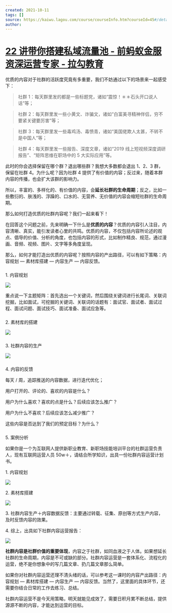 ```yaml
---
created: 2021-10-11
tags: []
source: https://kaiwu.lagou.com/course/courseInfo.htm?courseId=45#/detail/pc?id=1636
author: 
---
```


# [22 讲带你搭建私域流量池 - 前蚂蚁金服资深运营专家 - 拉勾教育](https://kaiwu.lagou.com/course/courseInfo.htm?courseId=45#/detail/pc?id=1636)


优质的内容对于社群的活跃度究竟有多重要，我们不妨通过以下的场景来一起感受下：  

> 社群 1：每天群里发的都是一些标题党，诸如“震惊！＊＊石头开口说人话”等；

> 社群 2：每天群里发一些小黄文、诈骗文，诸如“白富美寻精神伴侣，穷不要紧关键要厉害”等；

> 社群 3：每天群里发一些毒鸡汤、毒愤青，诸如“美国佬欺人太甚，不转不是中国人”等；

> 社群 4：每天群里发一些报告、深度文章，诸如“2019 线上短视频深度调研报告”、“矩阵思维在职场中的 5 大实际应用”等。

此时的你会选择保留在哪个群？退出哪些群？我想大多数都会退出 1、2、3 群，保留在社群 4。为什么呢？因为社群 4 提供了有价值的内容；反过来，随着本群内容的传播，也会扩大该群的影响力。

所以，丰富的、多样化的、有价值的内容，会**延长社群的生命周期**；反之，比如一些敷衍的、肤浅的、浮躁的、口水的、无营养、无价值的内容会缩短社群的生命周期。

那么如何打造优质的社群内容呢？我们一起来看下！

在回答这个问题之前，先来明确一下什么是**优质的内容**？优质的内容引人注目，内容清晰、真实，能引发读者心里的共鸣。优质的内容，不仅包括内容所论述的观点、倡导的价值、分析的角度，也包括内容的形式，比如制作精良、规范，通过漫画、音频、视频、图片、文字等多角度呈现。

那么，如何才能打造出优质的内容呢？按照内容的产出路径，可以有如下策略：内容规划 — 素材库搭建 — 内容生产 — 内容反馈。

### 

1\. 内容规划

![](https://s0.lgstatic.com/i/image3/M01/73/D6/Cgq2xl5rB5aAFze-AAAmjsYrfAQ415.png)

重点说一下主题矩阵：首先选出一个关键词，然后围绕关键词进行长尾词、关联词挖掘，比如面试，可挖掘的关键词、关联词的话题有：面试官、面试者、面试过程、面试问题、面试技巧、面试准备、面试应急等。

### 

2\. 素材库的搭建

![](https://s0.lgstatic.com/i/image3/M01/73/D5/CgpOIF5rB5aAer5LAABRGWhvtgQ881.png)

### 

3\. 社群内容的生产

![](https://s0.lgstatic.com/i/image3/M01/73/D6/Cgq2xl5rB5eAXPhcAAA752o8VD0921.png)

### 

4\. 内容的反馈

每天 / 周，追踪推送的内容数据，进行迭代优化；

用户打开的、评论的、喜欢的内容是什么？

用户为什么喜欢？喜欢的点是什么？后续应该怎么推广？

用户为什么不喜欢？后续应该怎么减少推广？

这些内容是否达到了我们的预定目标？为什么？

### 

5\. 案例分析

如果你是一个为互联网人提供新职业教育、新职场技能培训平台的社群运营负责人，现有互联网运营人员 50w＋，请结合所学知识，出具一份社群内容运营计划书。

1\. 内容规划

![](https://s0.lgstatic.com/i/image3/M01/73/D5/CgpOIF5rB5eAWw28AAAy0h1tggM870.png)

2\. 素材库搭建

![](https://s0.lgstatic.com/i/image3/M01/73/D6/Cgq2xl5rB5eAGJKiAABd4AOlVcY073.png)

3\. 社群内容生产＋内容数据反馈：主要通过转载、征集、原创等方式生产内容，及时反馈内容的效果。

4\. 综上，出具如下社群内容运营报告：

![](https://s0.lgstatic.com/i/image3/M01/73/D5/CgpOIF5rB5eAJYssAAM3f6NmXWE966.png)

**社群内容是社群价值的重****要****体现**，内容之于社群，如同血液之于人体。如果想延长社群的生命周期，内容是不可或缺的部分。社群内容运营是一套体系化、流程化的运营，绝不是你想象中的写几篇文章、扔几篇文章那么简单。

如果你对社群内容运营还理不清头绪的话，可以参考这一课时的内容产出路径：内容规划 — 素材库搭建 — 内容生产 — 内容反馈。当然了，这里面的具体环节，还需要你结合日常的工作去练习、总结。

社群内容运营不是今天用策略，明天就能见成效了，需要日积月累不断总结，提供源源不断的内容，才能达到运营的目标。
